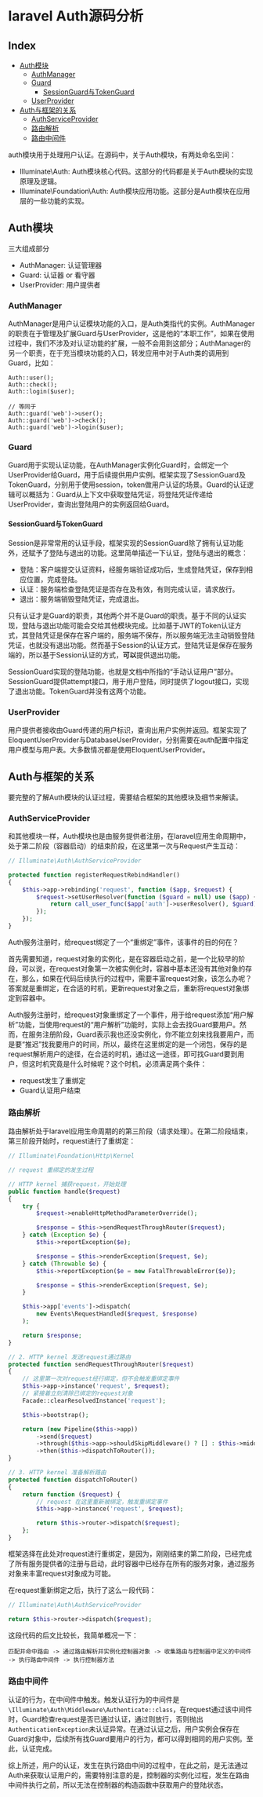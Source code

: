 # laravel Auth源码分析

## Index
 - [Auth模块](#Auth模块)
    - [AuthManager](#AuthManager)
    - [Guard](#Guard)
        - [SessionGuard与TokenGuard](#SessionGuard与TokenGuard)
    - [UserProvider](#UserProvider)
 - [Auth与框架的关系](#Auth与框架的关系)
    - [AuthServiceProvider](#AuthServiceProvider)
    - [路由解析](#路由解析)
    - [路由中间件](#路由中间件)

auth模块用于处理用户认证。在源码中，关于Auth模块，有两处命名空间：
 - Illuminate\Auth: Auth模块核心代码。这部分的代码都是关于Auth模块的实现原理及逻辑。
 - Illuminate\Foundation\Auth: Auth模块应用功能。这部分是Auth模块在应用层的一些功能的实现。

## Auth模块
三大组成部分
 - AuthManager: 认证管理器
 - Guard: 认证器 or 看守器
 - UserProvider: 用户提供者

### AuthManager
AuthManager是用户认证模块功能的入口，是Auth类指代的实例。AuthManager的职责在于管理及扩展Guard与UserProvider，这是他的“本职工作”，如果在使用过程中，我们不涉及对认证功能的扩展，一般不会用到这部分；AuthManager的另一个职责，在于充当模块功能的入口，转发应用中对于Auth类的调用到Guard，比如：

```
Auth::user();
Auth::check();
Auth::login($user);

// 等同于
Auth::guard('web')->user();
Auth::guard('web')->check();
Auth::guard('web')->login($user);
```

### Guard
Guard用于实现认证功能，在AuthManager实例化Guard时，会绑定一个UserProvider给Guard，用于后续提供用户实例。框架实现了SessionGuard及TokenGuard，分别用于使用session，token做用户认证的场景。Guard的认证逻辑可以概括为：Guard从上下文中获取登陆凭证，将登陆凭证传递给UserProvider，查询出登陆用户的实例返回给Guard。

#### SessionGuard与TokenGuard
Session是非常常用的认证手段，框架实现的SessionGuard除了拥有认证功能外，还赋予了登陆与退出的功能。这里简单描述一下认证，登陆与退出的概念：
 - 登陆：客户端提交认证资料，经服务端验证成功后，生成登陆凭证，保存到相应位置，完成登陆。
 - 认证：服务端检查登陆凭证是否存在及有效，有则完成认证，请求放行。
 - 退出：服务端销毁登陆凭证，完成退出。

只有认证才是Guard的职责，其他两个并不是Guard的职责。基于不同的认证实现，登陆与退出功能可能会交给其他模块完成。比如基于JWT的Token认证方式，其登陆凭证是保存在客户端的，服务端不保存，所以服务端无法主动销毁登陆凭证，也就没有退出功能。然而基于Session的认证方式，登陆凭证是保存在服务端的，所以基于Session认证的方式，**可以**提供退出功能。

SessionGuard实现的登陆功能，也就是文档中所指的“手动认证用户”部分。SessionGuard提供attempt接口，用于用户登陆，同时提供了logout接口，实现了退出功能。TokenGuard并没有这两个功能。

### UserProvider
用户提供者接收由Guard传递的用户标识，查询出用户实例并返回。框架实现了EloquentUserProvider与DatabaseUserProvider，分别需要在auth配置中指定用户模型与用户表。大多数情况都是使用EloquentUserProvider。

## Auth与框架的关系
要完整的了解Auth模块的认证过程，需要结合框架的其他模块及细节来解读。

### AuthServiceProvider
和其他模块一样，Auth模块也是由服务提供者注册，在laravel应用生命周期中，处于第二阶段（容器启动）的结束阶段，在这里第一次与Request产生互动：

```php
// Illuminate\Auth\AuthServiceProvider

protected function registerRequestRebindHandler()
{
    $this->app->rebinding('request', function ($app, $request) {
        $request->setUserResolver(function ($guard = null) use ($app) {
            return call_user_func($app['auth']->userResolver(), $guard);
        });
    });
}
```
Auth服务注册时，给request绑定了一个“重绑定”事件，该事件的目的何在？

首先需要知道，request对象的实例化，是在容器启动之前，是一个比较早的阶段，可以说，在request对象第一次被实例化时，容器中基本还没有其他对象的存在，那么，如果在代码后续执行的过程中，需要丰富request对象，该怎么办呢？答案就是重绑定，在合适的时机，更新request对象之后，重新将request对象绑定到容器中。

Auth服务注册时，给request对象重绑定了一个事件，用于给request添加“用户解析”功能，当使用request的“用户解析”功能时，实际上会去找Guard要用户。然而，在服务注册阶段，Guard表示我也还没实例化，你不能立刻来找我要用户，而是要“推迟”找我要用户的时间，所以，最终在这里绑定的是一个闭包，保存的是request解析用户的途径，在合适的时机，通过这一途径，即可找Guard要到用户，但这时机究竟是什么时候呢？这个时机，必须满足两个条件：
 - request发生了重绑定
 - Guard认证用户结束

### 路由解析
路由解析处于laravel应用生命周期的的第三阶段（请求处理）。在第二阶段结束，第三阶段开始时，request进行了重绑定：

```php
// Illuminate\Foundation\Http\Kernel

// request 重绑定的发生过程

// HTTP kernel 捕获request，开始处理
public function handle($request)
{
    try {
        $request->enableHttpMethodParameterOverride();

        $response = $this->sendRequestThroughRouter($request);
    } catch (Exception $e) {
        $this->reportException($e);

        $response = $this->renderException($request, $e);
    } catch (Throwable $e) {
        $this->reportException($e = new FatalThrowableError($e));

        $response = $this->renderException($request, $e);
    }

    $this->app['events']->dispatch(
        new Events\RequestHandled($request, $response)
    );

    return $response;
}

// 2. HTTP kernel 发送request通过路由
protected function sendRequestThroughRouter($request)
{
    // 这里第一次对request经行绑定，但不会触发重绑定事件
    $this->app->instance('request', $request);
    // 紧接着立刻清除已绑定的request对象
    Facade::clearResolvedInstance('request');

    $this->bootstrap();

    return (new Pipeline($this->app))
        ->send($request)
        ->through($this->app->shouldSkipMiddleware() ? [] : $this->middleware)
        ->then($this->dispatchToRouter());
}

// 3. HTTP kernel 准备解析路由
protected function dispatchToRouter()
{
    return function ($request) {
        // request 在这里重新被绑定，触发重绑定事件
        $this->app->instance('request', $request);

        return $this->router->dispatch($request);
    };
}
```

框架选择在此处对request进行重绑定，是因为，刚刚结束的第二阶段，已经完成了所有服务提供者的注册与启动，此时容器中已经存在所有的服务对象，通过服务对象来丰富request对象成为可能。

在request重新绑定之后，执行了这么一段代码：

```php
// Illuminate\Auth\AuthServiceProvider

return $this->router->dispatch($request);
```

这段代码的后文比较长，我简单概况一下：

```
匹配并命中路由 -> 通过路由解析并实例化控制器对象 -> 收集路由与控制器中定义的中间件 -> 执行路由中间件 -> 执行控制器方法
```

### 路由中间件
认证的行为，在中间件中触发。触发认证行为的中间件是`\Illuminate\Auth\Middleware\Authenticate::class`，在request通过该中间件时，Guard检查request是否已通过认证，通过则放行，否则抛出`AuthenticationException`未认证异常。在通过认证之后，用户实例会保存在Guard对象中，后续所有找Guard要用户的行为，都可以得到相同的用户实例。至此，认证完成。

综上所述，用户的认证，发生在执行路由中间的过程中，在此之前，是无法通过Auth来获取认证用户的，需要特别注意的是，控制器的实例化过程，发生在路由中间件执行之前，所以无法在控制器的构造函数中获取用户的登陆状态。
